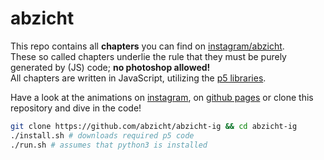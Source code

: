 # abzicht

This repo contains all **chapters** you can find on
[instagram/abzicht](https://instagram.com/abzicht).  
These so called chapters underlie the rule that they must be purely generated
by (JS) code; **no photoshop allowed!**  
All chapters are written in JavaScript, utilizing the
[p5 libraries](https://p5js.org).

Have a look at the animations on [instagram](https://instagram.com/abzicht), on [github pages](https://abzicht.github.io/abzicht-ig/)
or clone this repository and dive in the code!

```bash
git clone https://github.com/abzicht/abzicht-ig && cd abzicht-ig
./install.sh # downloads required p5 code
./run.sh # assumes that python3 is installed
```
